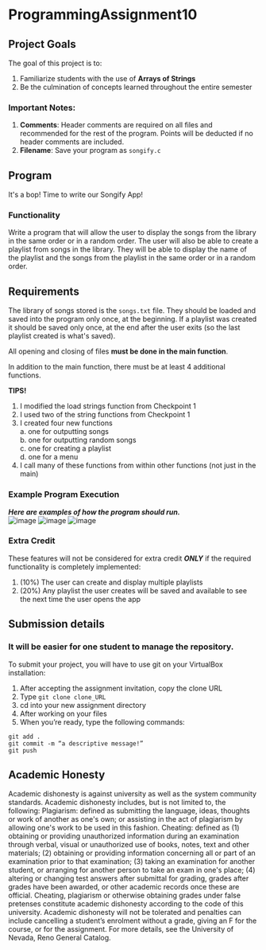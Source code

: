 # ProgrammingAssignment10

## Project Goals
The goal of this project is to:
1. Familiarize students with the use of **Arrays of Strings**
2. Be the culmination of concepts learned throughout the entire semester
### Important Notes:
1.	**Comments**: Header comments are required on all files and recommended for the rest of the program. Points will be deducted if no header comments are included.
2.	**Filename**: Save your program as ```songify.c```
## Program  
It's a bop! Time to write our Songify App!  

### Functionality
Write a program that will allow the user to display the songs from the library in the same order or in a random order. The user will also be able to create a playlist from songs in the library. They will be able to display the name of the playlist and the songs from the playlist in the same order or in a random order.

## Requirements
The library of songs stored is the ```songs.txt``` file. They should be loaded and saved into the program only once, at the beginning. If a playlist was created it should be saved only once, at the end after the user exits (so the last playlist created is what's saved).  

All opening and closing of files **must be done in the main function**.   

In addition to the main function, there must be at least 4 additional functions. 

**TIPS!**
1. I modified the load strings function from Checkpoint 1
2. I used two of the string functions from Checkpoint 1
3. I created four new functions  
  a. one for outputting songs  
  b. one for outputting random songs  
  c. one for creating a playlist  
  d. one for a menu  
4. I call many of these functions from within other functions (not just in the main)

### Example Program Execution
***Here are examples of how the program should run.***  
![image](https://user-images.githubusercontent.com/2504089/235270429-5890229a-f4ab-4a31-b239-3082f56dafe6.png)
![image](https://user-images.githubusercontent.com/2504089/235269804-baec00fe-9d4f-4c33-ad52-75d881e472f7.png)
![image](https://user-images.githubusercontent.com/2504089/235269869-d2693119-0344-47b1-970e-6dce0dc64908.png)


### Extra Credit
These features will not be considered for extra credit ***ONLY*** if the required functionality is completely implemented:  
1. (10%) The user can create and display multiple playlists  
2. (20%) Any playlist the user creates will be saved and available to see the next time the user opens the app

## Submission details
### It will be easier for one student to manage the repository. 
To submit your project, you will have to use git on your VirtualBox installation:
1.	After accepting the assignment invitation, copy the clone URL
2.	Type 
```git clone clone_URL```
3.	cd into your new assignment directory
4.	After working on your files
5.	When you’re ready, type the following commands: 
```
git add .
git commit -m “a descriptive message!”
git push
```

## Academic Honesty
Academic dishonesty is against university as well as the system community standards. Academic dishonesty includes, but is not limited to, the following:
Plagiarism: defined as submitting the language, ideas, thoughts or work of another as one's own; or assisting in the act of plagiarism by allowing one's work to be used in this fashion.
Cheating: defined as (1) obtaining or providing unauthorized information during an examination through verbal, visual or unauthorized use of books, notes, text and other materials; (2) obtaining or providing information concerning all or part of an examination prior to that examination; (3) taking an examination for another student, or arranging for another person to take an exam in one's place; (4) altering or changing test answers after submittal for grading, grades after grades have been awarded, or other academic records once these are official.
Cheating, plagiarism or otherwise obtaining grades under false pretenses constitute academic
dishonesty according to the code of this university. Academic dishonesty will not be tolerated and
penalties can include cancelling a student’s enrolment without a grade, giving an F for the course, or for the assignment. For more details, see the University of Nevada, Reno General Catalog.
